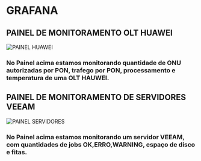 # GRAFANA

## PAINEL DE MONITORAMENTO OLT HUAWEI

![PAINEL HUAWEI](https://github.com/matheusandrades/GRAFANA/blob/main/photo4960900369383270601.jpg)

### No Painel acima estamos monitorando quantidade de ONU autorizadas por PON, trafego por PON, processamento e temperatura de uma OLT HAUWEI.



## PAINEL DE MONITORAMENTO DE SERVIDORES VEEAM

![PAINEL SERVIDORES](https://github.com/matheusandrades/GRAFANA/blob/main/1612216073263.jpg)

### No Painel acima estamos monitorando um servidor VEEAM, com quantidades de jobs OK,ERRO,WARNING, espaço de disco e fitas.
